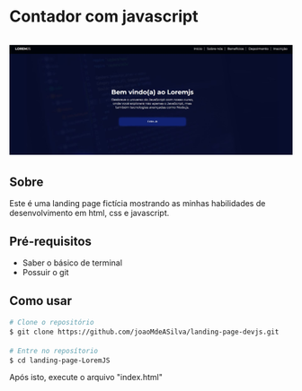 <h1>
    Contador com javascript
    <br>
    <br>
    <img src="./img/imgREADME/printLoremJS.JPG" alt="Print do site LoremJS">
</h1>

## Sobre

Este é uma landing page fictícia mostrando as minhas habilidades de desenvolvimento em html, css e javascript.

## Pré-requisitos

- Saber o básico de terminal
- Possuir o git

## Como usar 

``` bash
# Clone o repositório
$ git clone https://github.com/joaoMdeASilva/landing-page-devjs.git

# Entre no reposítorio
$ cd landing-page-LoremJS
```

Após isto, execute o arquivo "index.html"  
